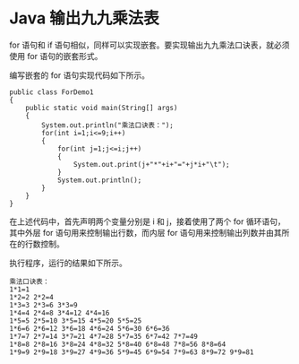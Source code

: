 # Java 输出九九乘法表

for 语句和 if 语句相似，同样可以实现嵌套。要实现输出九九乘法口诀表，就必须使用 for 语句的嵌套形式。

编写嵌套的 for 语句实现代码如下所示。

```
public class ForDemo1
{
    public static void main(String[] args)
    {
        System.out.println("乘法口诀表：");
        for(int i=1;i<=9;i++)
        {
            for(int j=1;j<=i;j++)
            {
                System.out.print(j+"*"+i+"="+j*i+"\t");
            }
            System.out.println();
        }
    }
}
```

在上述代码中，首先声明两个变量分别是 i 和 j，接着使用了两个 for 循环语句，其中外层 for 语句用来控制输出行数，而内层 for 语句用来控制输出列数并由其所在的行数控制。

执行程序，运行的结果如下所示。

```
乘法口诀表：
1*1=1
1*2=2 2*2=4
1*3=3 2*3=6 3*3=9
1*4=4 2*4=8 3*4=12 4*4=16
1*5=5 2*5=10 3*5=15 4*5=20 5*5=25
1*6=6 2*6=12 3*6=18 4*6=24 5*6=30 6*6=36
1*7=7 2*7=14 3*7=21 4*7=28 5*7=35 6*7=42 7*7=49
1*8=8 2*8=16 3*8=24 4*8=32 5*8=40 6*8=48 7*8=56 8*8=64
1*9=9 2*9=18 3*9=27 4*9=36 5*9=45 6*9=54 7*9=63 8*9=72 9*9=81 
```
